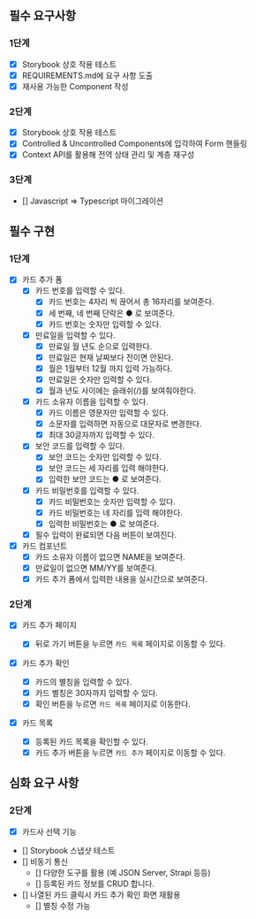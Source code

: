 ## 필수 요구사항

### 1단계

- [x] Storybook 상호 작용 테스트
- [x] REQUIREMENTS.md에 요구 사항 도출
- [x] 재사용 가능한 Component 작성

### 2단계

- [x] Storybook 상호 작용 테스트
- [x] Controlled & Uncontrolled Components에 입각하여 Form 핸들링
- [x] Context API를 활용해 전역 상태 관리 및 계층 재구성

### 3단계

- [] Javascript => Typescript 마이그레이션

## 필수 구현

### 1단계

- [x] 카드 추가 폼
  - [x] 카드 번호를 입력할 수 있다.
    - [x] 카드 번호는 4자리 씩 끊어서 총 16자리를 보여준다.
    - [x] 세 번째, 네 번째 단락은 ● 로 보여준다.
    - [x] 카드 번호는 숫자만 입력할 수 있다.
  - [x] 만료일을 입력할 수 있다.
    - [x] 만료일 월 년도 순으로 입력한다.
    - [x] 만료일은 현재 날짜보다 전이면 안된다.
    - [x] 월은 1월부터 12월 까지 입력 가능하다.
    - [x] 만료일은 숫자만 입력할 수 있다.
    - [x] 월과 년도 사이에는 슬래쉬(/)를 보여줘야한다.
  - [x] 카드 소유자 이름을 입력할 수 있다.
    - [x] 카드 이름은 영문자만 입력할 수 있다.
    - [x] 소문자를 입력하면 자동으로 대문자로 변경한다.
    - [x] 최대 30글자까지 입력할 수 있다.
  - [x] 보안 코드를 입력할 수 있다.
    - [x] 보안 코드는 숫자만 입력할 수 있다.
    - [x] 보안 코드는 세 자리를 입력 해야한다.
    - [x] 입력한 보안 코드는 ● 로 보여준다.
  - [x] 카드 비밀번호를 입력할 수 있다.
    - [x] 카드 비밀번호는 숫자만 입력할 수 있다.
    - [x] 카드 비밀번호는 네 자리를 입력 해야한다.
    - [x] 입력한 비밀번호는 ● 로 보여준다.
  - [x] 필수 입력이 완료되면 다음 버튼이 보여진다.
- [x] 카드 컴포넌트
  - [x] 카드 소유자 이름이 없으면 NAME을 보여준다.
  - [x] 만료일이 없으면 MM/YY를 보여준다.
  - [x] 카드 추가 폼에서 입력한 내용을 실시간으로 보여준다.

### 2단계

- [x] 카드 추가 페이지

  - [x] 뒤로 가기 버튼을 누르면 `카드 목록` 페이지로 이동할 수 있다.

- [x] 카드 추가 확인

  - [x] 카드의 별칭을 입력할 수 있다.
  - [x] 카드 별칭은 30자까지 입력할 수 있다.
  - [x] 확인 버튼을 누르면 `카드 목록` 페이지로 이동한다.

- [x] 카드 목록
  - [x] 등록된 카드 목록을 확인할 수 있다.
  - [x] 카드 추가 버튼을 누르면 `카드 추가` 페이지로 이동할 수 있다.

## 심화 요구 사항

### 2단계

- [x] 카드사 선택 기능
- [] Storybook 스냅샷 테스트
- [] 비동기 통신
  - [] 다양한 도구를 활용 (예 JSON Server, Strapi 등등)
  - [] 등록된 카드 정보를 CRUD 합니다.
- [] 나열된 카드 클릭시 카드 추가 확인 화면 재활용
  - [] 별칭 수정 가능
